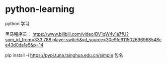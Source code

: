 # python-learning
python 学习

黑马程序员：
https://www.bilibili.com/video/BV1qW4y1a7fU?spm_id_from=333.788.player.switch&vd_source=30e9fe911502696968548ce43d0da1e5&p=14

pip install -i https://pypi.tuna.tsinghua.edu.cn/simple 包名
